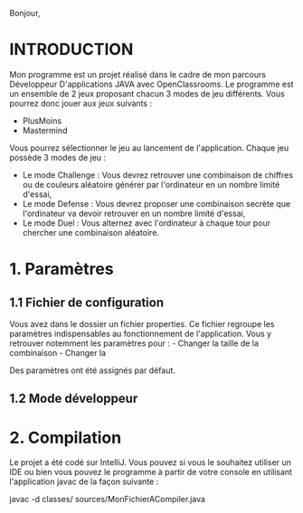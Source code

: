 Bonjour,


<h1>INTRODUCTION</h1>

Mon programme est un projet réalisé dans le cadre de mon parcours Développeur D'applications JAVA avec OpenClassrooms.
Le programme est un ensemble de 2 jeux proposant chacun 3 modes de jeu différents.
Vous pourrez donc jouer aux jeux suivants : 

- PlusMoins
- Mastermind

Vous pourrez sélectionner le jeu au lancement de l'application. 
Chaque jeu possède 3 modes de jeu :

- Le mode Challenge : Vous devrez retrouver une combinaison de chiffres ou de couleurs aléatoire générer par l'ordinateur en un nombre limité d'essai,
- Le mode Defense : Vous devrez proposer une combinaison secrète que l'ordinateur va devoir retrouver en un nombre limité d'essai,
- Le mode Duel : Vous alternez avec l'ordinateur à chaque tour pour chercher une combinaison aléatoire.

<h1>1. Paramètres</h1>
<h2>1.1 Fichier de configuration</h2>
Vous avez dans le dossier un fichier properties.
Ce fichier regroupe les paramètres indispensables au fonctionnement de l'application.
Vous y retrouver notemment les paramètres pour :
- Changer la taille de la combinaison
- Changer la

Des paramètres ont été assignés par défaut.
<h2>1.2 Mode développeur</h2>

<h1>2. Compilation</h1>

Le projet a été codé sur IntelliJ.
Vous pouvez si vous le souhaitez utiliser un IDE ou bien vous pouvez le programme à partir de votre console en utilisant l'application javac de la façon suivante : 

 javac -d classes/ sources/MonFichierACompiler.java


